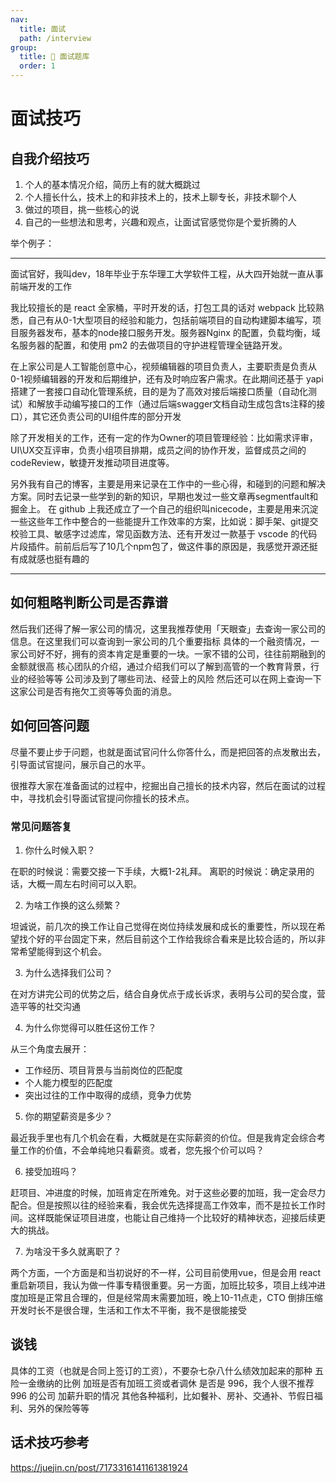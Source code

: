 ```yaml
---
nav:
  title: 面试
  path: /interview
group:
  title: 💊 面试题库
  order: 1
---
```


# 面试技巧

## 自我介绍技巧

1. 个人的基本情况介绍，简历上有的就大概跳过
2. 个人擅长什么，技术上的和非技术上的，技术上聊专长，非技术聊个人
3. 做过的项目，挑一些核心的说
4. 自己的一些想法和思考，兴趣和观点，让面试官感觉你是个爱折腾的人

举个例子：

--------------------------------
面试官好，我叫dev，18年毕业于东华理工大学软件工程，从大四开始就一直从事前端开发的工作

我比较擅长的是 react 全家桶，平时开发的话，打包工具的话对 webpack 比较熟悉，自己有从0-1大型项目的经验和能力，包括前端项目的自动构建脚本编写，项目服务器发布，基本的node接口服务开发。服务器Nginx 的配置，负载均衡，域名服务器的配置，和使用 pm2 的去做项目的守护进程管理全链路开发。

在上家公司是人工智能创意中心，视频编辑器的项目负责人，主要职责是负责从0-1视频编辑器的开发和后期维护，还有及时响应客户需求。在此期间还基于 yapi 搭建了一套接口自动化管理系统，目的是为了高效对接后端接口质量（自动化测试）和解放手动编写接口的工作（通过后端swagger文档自动生成包含ts注释的接口），其它还负责公司的UI组件库的部分开发

除了开发相关的工作，还有一定的作为Owner的项目管理经验：比如需求评审，UI\UX交互评审，负责小组项目排期，成员之间的协作开发，监督成员之间的codeReview，敏捷开发推动项目进度等。

另外我有自己的博客，主要是用来记录在工作中的一些心得，和碰到的问题和解决方案。同时去记录一些学到的新的知识，早期也发过一些文章再segmentfault和掘金上。
在 github 上我还成立了一个自己的组织叫nicecode，主要是用来沉淀一些这些年工作中整合的一些能提升工作效率的方案，比如说：脚手架、git提交校验工具、敏感字过滤库，常见函数方法、还有开发过一款基于 vscode 的代码片段插件。前前后后写了10几个npm包了，做这件事的原因是，我感觉开源还挺有成就感也挺有趣的

--------------------------------

## 如何粗略判断公司是否靠谱

然后我们还得了解一家公司的情况，这里我推荐使用「天眼查」去查询一家公司的信息。在这里我们可以查询到一家公司的几个重要指标
具体的一个融资情况，一家公司好不好，拥有的资本肯定是重要的一块。一家不错的公司，往往前期融到的金额就很高
核心团队的介绍，通过介绍我们可以了解到高管的一个教育背景，行业的经验等等
公司涉及到了哪些司法、经营上的风险
然后还可以在网上查询一下这家公司是否有拖欠工资等等负面的消息。

## 如何回答问题

尽量不要止步于问题，也就是面试官问什么你答什么，而是把回答的点发散出去，引导面试官提问，展示自己的水平。

很推荐大家在准备面试的过程中，挖掘出自己擅长的技术内容，然后在面试的过程中，寻找机会引导面试官提问你擅长的技术点。

### 常见问题答复

1. 你什么时候入职？

在职的时候说：需要交接一下手续，大概1-2礼拜。
离职的时候说：确定录用的话，大概一周左右时间可以入职。

2. 为啥工作换的这么频繁？

坦诚说，前几次的换工作让自己觉得在岗位持续发展和成长的重要性，所以现在希望找个好的平台固定下来，然后目前这个工作给我综合看来是比较合适的，所以非常希望能得到这个机会。

3. 为什么选择我们公司？

在对方讲完公司的优势之后，结合自身优点于成长诉求，表明与公司的契合度，营造平等的社交沟通

4. 为什么你觉得可以胜任这份工作？

从三个角度去展开：
* 工作经历、项目背景与当前岗位的匹配度
* 个人能力模型的匹配度
* 突出过往的工作中取得的成绩，竞争力优势

5. 你的期望薪资是多少？

最近我手里也有几个机会在看，大概就是在实际薪资的价位。但是我肯定会综合考量工作的价值，不会单纯地只看薪资。或者，您先报个价可以吗？

6. 接受加班吗？

赶项目、冲进度的时候，加班肯定在所难免。对于这些必要的加班，我一定会尽力配合。但是按照以往的经验来看，我会优先选择提高工作效率，而不是拉长工作时间。这样既能保证项目进度，也能让自己维持一个比较好的精神状态，迎接后续更大的挑战。

7. 为啥没干多久就离职了？

两个方面，一个方面是和当初说好的不一样，公司目前使用vue，但是会用 react 重启新项目，我认为做一件事专精很重要。另一方面，加班比较多，项目上线冲进度加班是正常且合理的，但是经常周末需要加班，晚上10-11点走，CTO 倒排压缩开发时长不是很合理，生活和工作太不平衡，我不是很能接受

## 谈钱

具体的工资（也就是合同上签订的工资），不要杂七杂八什么绩效加起来的那种
五险一金缴纳的比例
加班是否有加班工资或者调休
是否是 996，我个人很不推荐 996 的公司
加薪升职的情况
其他各种福利，比如餐补、房补、交通补、节假日福利、另外的保险等等

## 话术技巧参考

<https://juejin.cn/post/7173316141161381924>
